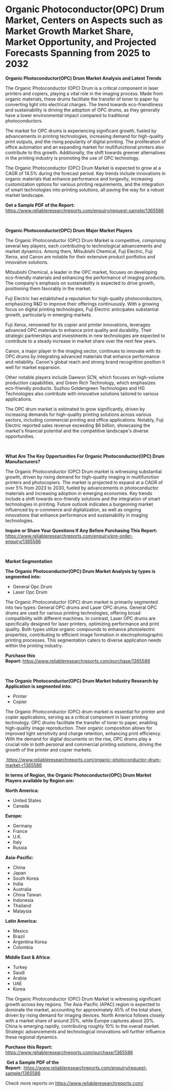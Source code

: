 <p><h1>Organic Photoconductor(OPC) Drum Market, Centers on Aspects such as Market Growth Market Share, Market Opportunity, and Projected Forecasts Spanning from 2025 to 2032</h1></p><p><strong>Organic Photoconductor(OPC) Drum Market Analysis and Latest Trends</strong></p>
<p><p>The Organic Photoconductor (OPC) Drum is a critical component in laser printers and copiers, playing a vital role in the imaging process. Made from organic materials, these drums facilitate the transfer of toner to paper by converting light into electrical charges. The trend towards eco-friendliness and sustainability is driving the adoption of OPC drums, as they generally have a lower environmental impact compared to traditional photoconductors.</p><p>The market for OPC drums is experiencing significant growth, fueled by advancements in printing technologies, increasing demand for high-quality print outputs, and the rising popularity of digital printing. The proliferation of office automation and an expanding market for multifunctional printers also contribute to this growth. Additionally, the shift towards greener alternatives in the printing industry is promoting the use of OPC technology.</p><p>The Organic Photoconductor (OPC) Drum Market is expected to grow at a CAGR of 14.5% during the forecast period. Key trends include innovations in organic materials that enhance performance and longevity, increasing customization options for various printing requirements, and the integration of smart technologies into printing solutions, all paving the way for a robust market landscape.</p></p>
<p><strong>Get a Sample PDF of the Report:&nbsp;</strong> <a href="https://www.reliableresearchreports.com/enquiry/request-sample/1365586?utm_campaign=38&utm_medium=2&utm_source=Github&utm_content=ia&utm_term=25022025&utm_id=organic-photoconductoropc-drum">https://www.reliableresearchreports.com/enquiry/request-sample/1365586</a></p>
<p>&nbsp;</p>
<p><strong>Organic Photoconductor(OPC) Drum Major Market Players</strong></p>
<p><p>The Organic Photoconductor (OPC) Drum Market is competitive, comprising several key players, each contributing to technological advancements and market dynamics. Among them, Mitsubishi Chemical, Fuji Electric, Fuji Xerox, and Canon are notable for their extensive product portfolios and innovative solutions.</p><p>Mitsubishi Chemical, a leader in the OPC market, focuses on developing eco-friendly materials and enhancing the performance of imaging products. The company's emphasis on sustainability is expected to drive growth, positioning them favorably in the market.</p><p>Fuji Electric has established a reputation for high-quality photoconductors, emphasizing R&D to improve their offerings continuously. With a growing focus on digital printing technologies, Fuji Electric anticipates substantial growth, particularly in emerging markets.</p><p>Fuji Xerox, renowned for its copier and printer innovations, leverages advanced OPC materials to enhance print quality and durability. Their strategic partnerships and investments in new technologies are expected to contribute to a steady increase in market share over the next few years.</p><p>Canon, a major player in the imaging sector, continues to innovate with its OPC drums by integrating advanced materials that enhance performance and reliability. Canon's global reach and strong brand recognition position it well for market expansion.</p><p>Other notable players include Daewon SCN, which focuses on high-volume production capabilities, and Green Rich Technology, which emphasizes eco-friendly products. Suzhou Goldengreen Technologies and HG Technologies also contribute with innovative solutions tailored to various applications.</p><p>The OPC drum market is estimated to grow significantly, driven by increasing demands for high-quality printing solutions across various sectors, including commercial printing and office applications. Notably, Fuji Electric reported sales revenue exceeding $6 billion, showcasing the market's financial potential and the competitive landscape's diverse opportunities.</p></p>
<p>&nbsp;</p>
<p><strong>What Are The Key Opportunities For Organic Photoconductor(OPC) Drum Manufacturers?</strong></p>
<p><p>The Organic Photoconductor (OPC) Drum market is witnessing substantial growth, driven by rising demand for high-quality imaging in multifunction printers and photocopiers. The market is projected to expand at a CAGR of over 5% from 2023 to 2030, fueled by advancements in photoconductor materials and increasing adoption in emerging economies. Key trends include a shift towards eco-friendly solutions and the integration of smart technologies in printing. Future outlook indicates a burgeoning market influenced by e-commerce and digitalization, as well as ongoing innovations that enhance performance and sustainability in imaging technologies.</p></p>
<p><strong>Inquire or Share Your Questions If Any Before Purchasing This Report:</strong> <a href="https://www.reliableresearchreports.com/enquiry/pre-order-enquiry/1365586?utm_campaign=38&utm_medium=2&utm_source=Github&utm_content=ia&utm_term=25022025&utm_id=organic-photoconductoropc-drum">https://www.reliableresearchreports.com/enquiry/pre-order-enquiry/1365586</a></p>
<p>&nbsp;</p>
<p><strong>Market Segmentation</strong></p>
<p><strong>The Organic Photoconductor(OPC) Drum Market Analysis by types is segmented into:</strong></p>
<p><ul><li>General Opc Drum</li><li>Laser Opc Drum</li></ul></p>
<p><p>The Organic Photoconductor (OPC) drum market is primarily segmented into two types: General OPC drums and Laser OPC drums. General OPC drums are used for various printing technologies, offering broad compatibility with different machines. In contrast, Laser OPC drums are specifically designed for laser printers, optimizing performance and print quality. Both types utilize organic compounds to enhance photoelectric properties, contributing to efficient image formation in electrophotographic printing processes. This segmentation caters to diverse application needs within the printing industry.</p></p>
<p><strong>Purchase this Report:&nbsp;</strong><a href="https://www.reliableresearchreports.com/purchase/1365586?utm_campaign=38&utm_medium=2&utm_source=Github&utm_content=ia&utm_term=25022025&utm_id=organic-photoconductoropc-drum">https://www.reliableresearchreports.com/purchase/1365586</a></p>
<p>&nbsp;</p>
<p><strong>The Organic Photoconductor(OPC) Drum Market Industry Research by Application is segmented into:</strong></p>
<p><ul><li>Printer</li><li>Copier</li></ul></p>
<p><p>The Organic Photoconductor (OPC) drum market is essential for printer and copier applications, serving as a critical component in laser printing technology. OPC drums facilitate the transfer of toner to paper, enabling high-quality image reproduction. Their organic composition allows for improved light sensitivity and charge retention, enhancing print efficiency. With the demand for digital documents on the rise, OPC drums play a crucial role in both personal and commercial printing solutions, driving the growth of the printer and copier markets.</p></p>
<p><a href="https://www.reliableresearchreports.com/organic-photoconductor-drum-market-r1365586?utm_campaign=38&utm_medium=2&utm_source=Github&utm_content=ia&utm_term=25022025&utm_id=organic-photoconductoropc-drum">&nbsp;https://www.reliableresearchreports.com/organic-photoconductor-drum-market-r1365586</a></p>
<p><strong>In terms of Region, the Organic Photoconductor(OPC) Drum Market Players available by Region are:</strong></p>
<p>
    <p> <strong> North America: </strong>
        <ul>
            <li>United States</li>
            <li>Canada</li>
        </ul>
        </p> 
    <p> <strong> Europe: </strong>
        <ul>
            <li>Germany</li>
            <li>France</li>
            <li>U.K.</li>
            <li>Italy</li>
            <li>Russia</li>
        </ul>
        </p> 
    <p> <strong> Asia-Pacific: </strong>
        <ul>
            <li>China</li>
            <li>Japan</li>
            <li>South Korea</li>
            <li>India</li>
            <li>Australia</li>
            <li>China Taiwan</li>
            <li>Indonesia</li>
            <li>Thailand</li>
            <li>Malaysia</li>
        </ul>
        </p> 
    <p> <strong> Latin America: </strong>
        <ul>
            <li>Mexico</li>
            <li>Brazil</li>
            <li>Argentina Korea</li>
            <li>Colombia</li>
        </ul>
        </p> 
    <p> <strong> Middle East & Africa: </strong>
        <ul>
            <li>Turkey</li>
            <li>Saudi</li>
            <li>Arabia</li>
            <li>UAE</li>
            <li>Korea</li>
        </ul>
    </p>
    </p>
<p><p>The Organic Photoconductor (OPC) Drum Market is witnessing significant growth across key regions. The Asia-Pacific (APAC) region is expected to dominate the market, accounting for approximately 45% of the total share, driven by rising demand for imaging devices. North America follows closely with a market share of around 25%, while Europe captures about 20%. China is emerging rapidly, contributing roughly 10% to the overall market. Strategic advancements and technological innovations will further influence these regional dynamics.</p></p>
<p><strong>Purchase this Report: </strong><a href="https://www.reliableresearchreports.com/purchase/1365586?utm_campaign=38&utm_medium=2&utm_source=Github&utm_content=ia&utm_term=25022025&utm_id=organic-photoconductoropc-drum">https://www.reliableresearchreports.com/purchase/1365586</a></p>
<p>&nbsp;<strong>Get a Sample PDF of the Report:&nbsp;&nbsp;</strong><a href="https://www.reliableresearchreports.com/enquiry/request-sample/1365586?utm_campaign=38&utm_medium=2&utm_source=Github&utm_content=ia&utm_term=25022025&utm_id=organic-photoconductoropc-drum">https://www.reliableresearchreports.com/enquiry/request-sample/1365586</a></p>
<p><strong></strong></p>
<p>Check more reports on <a href="https://www.reliableresearchreports.com/?utm_campaign=38&utm_medium=2&utm_source=Github&utm_content=ia&utm_term=25022025&utm_id=organic-photoconductoropc-drum">https://www.reliableresearchreports.com/</a></p>